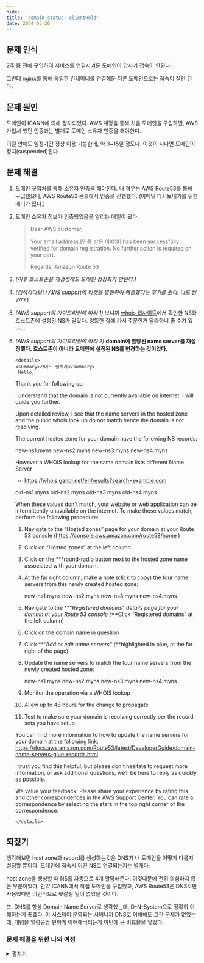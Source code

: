 ```yaml
---
hide:
title: 'domain status: clientHold'
date: 2024-03-26
---
```


## 문제 인식

2주 쯤 전에 구입하여 서비스를 연결시켜둔 도메인이 갑자기 접속이 안된다.

그런데 nginx를 통해 동일한 컨테이너를 연결해둔 다른 도메인으로는 접속이 잘만 된다.

## 문제 원인

도메인이 ICANN에 의해 정지되었다. AWS 계정을 통해 처음 도메인을 구입하면, AWS 가입시 했던 인증과는 별개로
도메인 소유자 인증을 해야한다.

이걸 안해도 일정기간 정상 이용 가능한데, 약 3~15일 정도다. 이것이 지나면 도메인이 정지(suspended)된다.

## 문제 해결

1.  도메인 구입처를 통해 소유자 인증을 해야한다. 내 경우는 AWS Route53를 통해 구입했으니, AWS Route53
    콘솔에서 인증을 진행했다. (이메일 다시보내기를 위한 배너가 떴다.)

2.  도메인 소유자 정보가 인증되었음을 알리는 메일이 왔다.

    > Dear AWS customer,
    >
    > Your email address [인증 받은 이메일] has been successfully verified for domain reg istration. No
    > further action is required on your part.
    >
    > Regards, Amazon Route 53

3.  _(이후 호스트존을 재생성해도 도메인 정상화가 안된다.)_

4.  _(검색하다보니 AWS support에 티켓을 발행하여 해결했다는 후기를 봤다. 나도 남긴다.)_

5.  _(AWS support의 가이드라인에 따라 1)_ 보니까
    [whois 웹사이트](https://whois.gandi.net/en/results?search=example.com)에서 확인한 NS와 호스트존에 설정된
    NS가 달랐다. 엉뚱한 집에 가서 주문한거 달라하니 줄 수가 있나...

6.  _(AWS support의 가이드라인에 따라 2)_ **domain에 할당된 name server를 재설정했다. 호스트존이 아니라
    도메인에 설정된 NS를 변경하는 것이었다.**

        <details>
        <summary>가이드 펼치기</summary>
         Hello,

    Thank you for following up.

    I understand that the domain is not currently available on internet. I will guide you further.

    Upon detailed review, I see that the name servers in the hosted zone and the public whois look up do not
    match hence the domain is not resolving.

    The current hosted zone for your domain have the following NS records:

    new-ns1.myns new-ns2.myns new-ns3.myns new-ns4.myns

    However a WHOIS lookup for the same domain lists different Name Server

    - https://whois.gandi.net/en/results?search=example.com

    old-ns1.myns old-ns2.myns old-ns3.myns old-ns4.myns

    When these values don't match, your website or web application can be intermittently unavailable on the
    internet. To make these values match, perform the following procedure:

    1. Navigate to the “Hosted zones” page for your domain at your Route 53 console
       (https://console.aws.amazon.com/route53/home )
    2. Click on “Hosted zones” at the left column
    3. Click on the \*\*\*round-radio button next to the hosted zone name associated with your domain.
    4. At the far right column, make a note (click to copy) the four name servers from this newly created
       hosted zone:

       new-ns1.myns new-ns2.myns new-ns3.myns new-ns4.myns

    5. Navigate to the **_“Registered domains” details page for your domain at your Route 53 console
       (_**Click “Registered domains” at the left column)
    6. Click on the domain name in question
    7. Click **_“Add or edit name servers” (_**highlighted in blue, at the far right of the page)
    8. Update the name servers to match the four name servers from the newly created hosted zone:

       new-ns1.myns new-ns2.myns new-ns3.myns new-ns4.myns

    9. Monitor the operation via a WHOIS lookup
    10. Allow up to 48 hours for the change to propagate
    11. Test to make sure your domain is resolving correctly per the record sets you have setup.

    You can find more information to how to update the name servers for your domain at the following link:
    https://docs.aws.amazon.com/Route53/latest/DeveloperGuide/domain-name-servers-glue-records.html

    I trust you find this helpful, but please don't hesitate to request more information, or ask additional
    questions, we’ll be here to reply as quickly as possible.

    We value your feedback. Please share your experience by rating this and other correspondences in the AWS
    Support Center. You can rate a correspondence by selecting the stars in the top right corner of the
    correspondence.

        </details>

## 되짚기

생각해보면 host zone과 record를 생성하는것은 DNS가 내 도메인을 어떻게 다룰지 설정할 뿐이다. 도메인에 접속시
어떤 NS로 연결되는지는 별개다.

host zone을 생성할 때 NS를 자동으로 4개 할당해준다. 이것때문에 전혀 의심하지 않은 부분이었다. 만약 ICANN에서
직접 도메인을 구입했고, AWS Route53은 DNS로만 사용했다면 이런식으로 헷갈릴 일이 없었을 것이다.

또, DNS를 항상 Domain Name Server로 생각했는데, D-N-System으로 정확히 이해하는게 좋겠다. 이 시스템이
운영되는 서버니까 DNS로 이해해도 그간 문제가 없었는데, 개념을 얼렁뚱땅 편하게 이해해버리는게 이번에 큰
비효율을 낳았다.

### 문제 해결을 위한 나의 여정

<details>
<summary>펼치기</summary>

1. DNS 관련 문제라고 생각했다. 일단 브라우저에서도 그렇게 말하고, 서비스가 죽은것이 아니라는것을
   확인했으니까.

   > 서비스 성숙도 면에서도, 시기적으로도 사용이 아주 활발한 서비스는 아니었으나 어쨌든 실사용으로
   > 개시되었기 때문에 나는 마음이 급했다. 주말이라 다행이었지만, 정확한 원인 분석과 공부보단 빠른 해결이
   > 중요했다.

2. AWS route53에 등록된 레코드를 다시 한번 살펴봤다. 레코드를 재생성하거나 호스트존을 삭제하고 다시
   생성해보기도 했다. 안된다.
3. 혹시 nginx에서 upstream으로 설정해둔 컨테이너를 여러 도메인에 연결시켜서 문제가 된걸까? 근거는 없지만
   간단한 테스트이니 nginx config에서 단일한 server로 설정해봤다. 그래도 안된다.
4. 컨테이너로 제공중인 서비스와 관련된 문제인지 파악하기 위해, 도메인에 upstream 서비스 말고 그냥 text를
   제공하도록 설정해봤다.

   ```nginx
   server {
     listen 80;
     server_name mydomain.problem;

     location / {
       return 200 'Hello, world!';
     }
   }
   ```

   안된다.

5. 그럼 이제 도메인이 서버의 ip로 잘 연결되는지를 확인할 차례다. AWS route53을 DNS로 사용하고 있으니,
   route53에서 확인해보자. 친절하게도 _레코드 테스트_ 기능을를 제공해준다. 잘 연결이 되어있다. DNS도
   문제없다.

6. 그런데 생각해보니 도메인을 구입할 수 있는 곳은 AWS 뿐만 아니다. 이 말은 도메인을 관리하는 기구(?)는
   별도로 존재할 수 있다는 것이다.

   내 도메인 리스트에 들어가본다. 도메인 구입 계약 상태나 소유주에 대한 정보와 함께 뭔가 있을 수 있다.
   그랬더니 ![대문짝만하게 배너](../imgs/"domain status: clientHold".png)가 뜬다. 메일을 인증 해 달라고...

7. 좀더 검색해보니 정해진 기간(약 15일) 안에 도메인 소유주 인증을 완료하지 않으면(도메인 소유자로 등록한
   주소에 이메일이 왔었다.) ICANN에 의해 suspended 된다고 한다.

</details>
